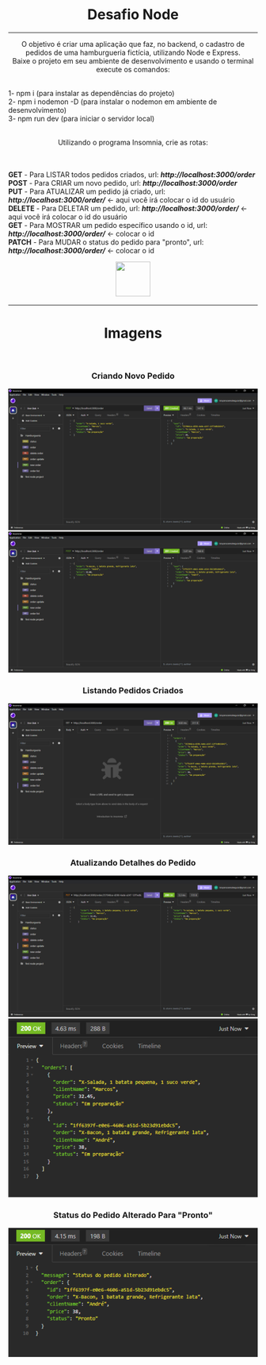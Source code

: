<h1 align=center>Desafio Node</h1>
<hr>
<p align=center>O objetivo é criar uma aplicação que faz, no backend, o cadastro de pedidos de uma hamburgueria fictícia, utilizando Node e Express.
<br>
Baixe o projeto em seu ambiente de desenvolvimento e usando o terminal execute os comandos:</p>
<p>
<br>1- npm i (para instalar as dependências do projeto)
<br>2- npm i nodemon -D (para instalar o nodemon em ambiente de desenvolvimento)
<br>3- npm run dev (para iniciar o servidor local)
<br>
<br><p align=center>Utilizando o programa Insomnia, crie as rotas:</p>
<br>
<br><b>GET</b> - Para LISTAR todos pedidos criados, url: <b><i>http://localhost:3000/order</i></b>
<br><b>POST</b> - Para CRIAR um novo pedido, url: <b><i>http://localhost:3000/order</i></b>
<br><b>PUT</b> - Para ATUALIZAR um pedido já criado, url: <b><i>http://localhost:3000/order/</i></b> <- aqui você irá colocar o id do usuário
<br><b>DELETE</b> - Para DELETAR um pedido, url: <b><i>http://localhost:3000/order/</i></b> <- aqui você irá colocar o id do usuário
<br><b>GET</b> - Para MOSTRAR um pedido específico usando o id, url: <b><i>http://localhost:3000/order/</i></b> <- colocar o id
<br><b>PATCH</b> - Para MUDAR o status do pedido para "pronto", url: <b><i>http://localhost:3000/order/</i></b> <- colocar o id
</p>
  <div align=center>
<a href="https://rodolfomori.com.br/devclub/"><img width=70px height=70px src="https://rodolfomori.com.br/wp-content/webp-express/webp-images/uploads/elementor/thumbs/LOGO_1-pl6s0w83bob17fyv2myc9hccfjkrd6md916y3lfbcg.png.webp"></a>
</div>
<hr>
<h1 align=center>Imagens</h1>
<br>
<div align=center>
  <h3>Criando Novo Pedido</h3>
  <img src="https://github.com/CYBERxDOLLY/desafio-node/blob/main/img/1.png?raw=true">
  <img src="https://github.com/CYBERxDOLLY/desafio-node/blob/main/img/2.png?raw=true">
  <h3>Listando Pedidos Criados</h3>
  <img src="https://github.com/CYBERxDOLLY/desafio-node/blob/main/img/3.png?raw=true">
  <h3>Atualizando Detalhes do Pedido</h3>
  <img src="https://github.com/CYBERxDOLLY/desafio-node/blob/main/img/4.png?raw=true">
  <img src="https://github.com/CYBERxDOLLY/desafio-node/blob/main/img/5.png?raw=true">
  <h3>Status do Pedido Alterado Para "Pronto"</h3>
  <img src="https://github.com/CYBERxDOLLY/desafio-node/blob/main/img/6.png?raw=true">
</div>
